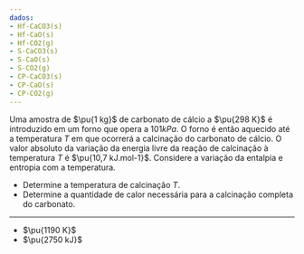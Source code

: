 ```yaml
---
dados:
- Hf-CaCO3(s)
- Hf-CaO(s)
- Hf-CO2(g)
- S-CaCO3(s)
- S-CaO(s)
- S-CO2(g)
- CP-CaCO3(s)
- CP-CaO(s)
- CP-CO2(g)
---
```


Uma amostra de $\pu{1 kg}$ de carbonato de cálcio a $\pu{298 K}$ é introduzido em um forno que opera a $101 kPa$. O forno é então aquecido até a temperatura $T$ em que ocorrerá a calcinação do carbonato de cálcio. O valor absoluto da variação da energia livre da reação de calcinação à temperatura $T$ é $\pu{10,7 kJ.mol-1}$. Considere a variação da entalpia e entropia com a temperatura.

- Determine a temperatura de calcinação $T$.
- Determine a quantidade de calor necessária para a calcinação completa do carbonato. 

---
- $\pu{1190 K}$
- $\pu{2750 kJ}$